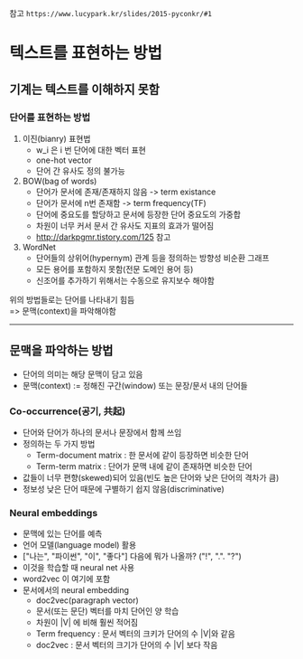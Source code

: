 참고 `https://www.lucypark.kr/slides/2015-pyconkr/#1`

# 텍스트를 표현하는 방법

## 기계는 텍스트를 이해하지 못함


### 단어를 표현하는 방법

1. 이진(bianry) 표현법
    - w_i 은 i 번 단어에 대한 벡터 표현
    - one-hot vector
    - 단어 간 유사도 정의 불가능
2. BOW(bag of words)
    - 단어가 문서에 존재/존재하지 않음 -> term existance
    - 단어가 문서에 n번 존재함 -> term frequency(TF)
    - 단어에 중요도를 할당하고 문서에 등장한 단어 중요도의 가중합
    - 차원이 너무 커서 문서 간 유사도 지표의 효과가 떨어짐
    - http://darkpgmr.tistory.com/125 참고
3. WordNet
    - 단어들의 상위어(hypernym) 관계 등을 정의하는 방향성 비순환 그래프
    - 모든 용어를 포함하지 못함(전문 도메인 용어 등)
    - 신조어를 추가하기 위해서는 수동으로 유지보수 해야함

위의 방법들로는 단어를 나타내기 힘듬 </br>
=> 문맥(context)을 파악해야함

***

## 문맥을 파악하는 방법

- 단어의 의미는 해당 문맥이 담고 있음
- 문맥(context) := 정해진 구간(window) 또는 문장/문서 내의 단어들

### Co-occurrence(공기, 共起)
- 단어와 단어가 하나의 문서나 문장에서 함께 쓰임
- 정의하는 두 가지 방법
    - Term-document matrix : 한 문서에 같이 등장하면 비슷한 단어
    - Term-term matrix : 단어가 문맥 내에 같이 존재하면 비슷한 단어
- 값들이 너무 편향(skewed)되어 있음(빈도 높은 단어와 낮은 단어의 격차가 큼)
- 정보성 낮은 단어 때문에 구별하기 쉽지 않음(discriminative)

### Neural embeddings
- 문맥에 있는 단어를 예측
- 언어 모델(language model) 활용
- ["나는", "파이썬", "이", "좋다"] 다음에 뭐가 나올까? ("!", ".". "?")
- 이것을 학습할 때 neural net 사용
- word2vec 이 여기에 포함
- 문서에서의 neural embedding
    - doc2vec(paragraph vector)
    - 문서(또는 문단) 벡터를 마치 단어인 양 학습
    - 차원이 |V| 에 비해 훨씬 적어짐
    - Term frequency : 문서 벡터의 크키가 단어의 수 |V|와 같음
    - doc2vec : 문서 벡터의 크기가 단어의 수 |V| 보다 작음